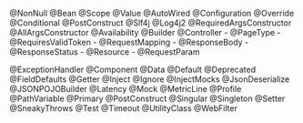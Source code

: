 @NonNull
@Bean
@Scope
@Value
@AutoWired
@Configuration
@Override
@Conditional
@PostConstruct
@Slf4j
@Log4j2
@RequiredArgsConstructor
@AllArgsConstructor
@Availability
@Builder
@Controller
    - @PageType
    - @RequiresValidToken
    - @RequestMapping
    - @ResponseBody
    - @ResponseStatus
    - @Resource
    - @RequestParam

@ExceptionHandler
@Component
@Data
@Default
@Deprecated
@FieldDefaults
@Getter
@Inject
@Ignore
@InjectMocks
@JsonDeserialize
@JSONPOJOBuilder
@Latency
@Mock
@MetricLine
@Profile
@PathVariable
@Primary
@PostConstruct
@Singular
@Singleton
@Setter
@SneakyThrows
@Test
@Timeout
@UtilityClass
@WebFilter
